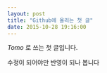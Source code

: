 ```yaml
---
layout: post
title: "Github에 올리는 첫 글"
date: 2015-10-28 19:16:00
---
```


*Tomo* 로 쓰는 첫 글입니다.

수정이 되어야만 반영이 되나 봅니다
